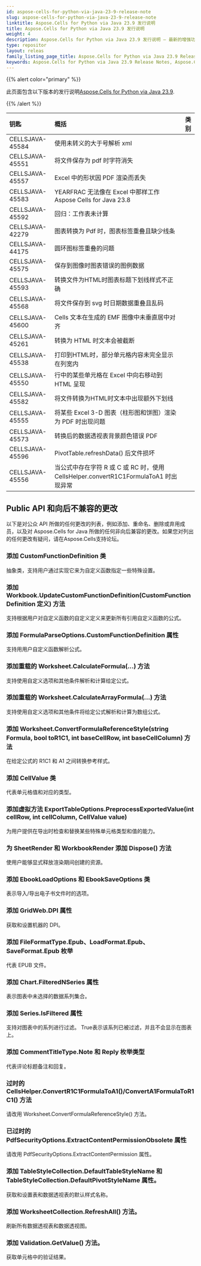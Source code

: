 ```yaml
---
id: aspose-cells-for-python-via-java-23-9-release-note
slug: aspose-cells-for-python-via-java-23-9-release-note
linktitle: Aspose.Cells for Python via Java 23.9 发行说明
title: Aspose.Cells for Python via Java 23.9 发行说明
weight: 4
description: Aspose.Cells for Python via Java 23.9 发行说明 – 最新的增强功能、新功能和修复
type: repositor
layout: releas
family_listing_page_title: Aspose.Cells for Python via Java 23.9 Release Note
keywords: Aspose.Cells for Python via Java 23.9 Release Notes, Aspose.Cells for Python via Java 23.9 updates and fixe
---
```

{{% alert color="primary" %}}

此页面包含以下版本的发行说明[Aspose.Cells for Python via Java 23.9](https://releases.aspose.com/cells/python-java/new-releases/aspose.cells-for-python-via-java-23.9/).

{{% /alert %}}

|**钥匙**|**概括**|**类别**|
| :- | :- | :- |
|CELLSJAVA-45584|使用未转义的大于号解析 xml|
|CELLSJAVA-45551|将文件保存为 pdf 时字符消失|
|CELLSJAVA-45557|Excel 中的形状因 PDF 渲染而丢失|
|CELLSJAVA-45583|YEARFRAC 无法像在 Excel 中那样工作 Aspose Cells for Java 23.8|
|CELLSJAVA-45592|回归：工作表未计算|
|CELLSJAVA-42279|图表转换为 Pdf 时，图表标签重叠且缺少线条|
|CELLSJAVA-44175|圆环图标签重叠的问题|
|CELLSJAVA-45575|保存到图像时图表错误的图例数据|
|CELLSJAVA-45593|转换文件为HTML时图表标题下划线样式不正确|
|CELLSJAVA-45568|将文件保存到 svg 时日期数据重叠且乱码|
|CELLSJAVA-45600|Cells 文本在生成的 EMF 图像中未垂直居中对齐|
|CELLSJAVA-45261|转换为 HTML 时文本会被截断|
|CELLSJAVA-45538|打印到HTML时，部分单元格内容未完全显示在列宽内|
|CELLSJAVA-45550|行中的某些单元格在 Excel 中向右移动到 HTML 呈现|
|CELLSJAVA-45582|将文件转换为HTML时文本中出现额外下划线|
|CELLSJAVA-45555|将某些 Excel 3-D 图表（柱形图和饼图）渲染为 PDF 时出现问题|
|CELLSJAVA-45573|转换后的数据透视表背景颜色错误 PDF|
|CELLSJAVA-45596|PivotTable.refreshData() 后文件损坏|
|CELLSJAVA-45556|当公式中存在字符 R 或 C 或 RC 时，使用 CellsHelper.convertR1C1FormulaToA1 时出现异常|

##  **Public API 和向后不兼容的更改**

以下是对公众 API 所做的任何更改的列表，例如添加、重命名、删除或弃用成员，以及对 Aspose.Cells for Java 所做的任何非向后兼容的更改。如果您对列出的任何更改有疑问，请在Aspose.Cells支持论坛。

###  **添加 CustomFunctionDefinition 类**

抽象类，支持用户通过实现它来为自定义函数指定一些特殊设置。

###  **添加 Workbook.UpdateCustomFunctionDefinition(CustomFunctionDefinition 定义) 方法**

支持根据用户对自定义函数的自定义定义来更新所有引用自定义函数的公式。

###  **添加 FormulaParseOptions.CustomFunctionDefinition 属性**

支持用用户自定义函数解析公式。

###  **添加重载的 Worksheet.CalculateFormula(...) 方法**

支持使用自定义选项和其他条件解析和计算给定公式。

###  **添加重载的 Worksheet.CalculateArrayFormula(...) 方法**

支持使用自定义选项和其他条件将给定公式解析和计算为数组公式。

###  **添加 Worksheet.ConvertFormulaReferenceStyle(string Formula, bool toR1C1, int baseCellRow, int baseCellColumn) 方法**

在给定公式的 R1C1 和 A1 之间转换参考样式。

###  **添加 CellValue 类**

代表单元格值和对应的类型。

###  **添加虚拟方法 ExportTableOptions.PreprocessExportedValue(int cellRow, int cellColumn, CellValue value)**

为用户提供在导出时检查和替换某些特殊单元格类型和值的能力。

###  **为 SheetRender 和 WorkbookRender 添加 Dispose() 方法**

使用户能够显式释放渲染期间创建的资源。

###  **添加 EbookLoadOptions 和 EbookSaveOptions 类**

表示导入/导出电子书文件时的选项。

###  **添加 GridWeb.DPI 属性**

获取和设置机器的 DPI。

###  **添加 FileFormatType.Epub、LoadFormat.Epub、SaveFormat.Epub 枚举**

代表 EPUB 文件。

###  **添加 Chart.FilteredNSeries 属性**

表示图表中未选择的数据系列集合。

###  **添加 Series.IsFiltered 属性**

支持对图表中的系列进行过滤。 True表示该系列已被过滤，并且不会显示在图表上。

###  **添加 CommentTitleType.Note 和 Reply 枚举类型**

代表评论标题备注和回复。

###  **过时的 CellsHelper.ConvertR1C1FormulaToA1()/ConvertA1FormulaToR1C1() 方法**

请改用 Worksheet.ConvertFormulaReferenceStyle() 方法。

###  **已过时的 PdfSecurityOptions.ExtractContentPermissionObsolete 属性**

请改用 PdfSecurityOptions.ExtractContentPermission 属性。

###  **添加 TableStyleCollection.DefaultTableStyleName 和 TableStyleCollection.DefaultPivotStyleName 属性。**

获取和设置表和数据透视表的默认样式名称。

###  **添加 WorksheetCollection.RefreshAll() 方法。**

刷新所有数据透视表和数据透视图。

###  **添加 Validation.GetValue() 方法。**

获取单元格中的验证结果。

